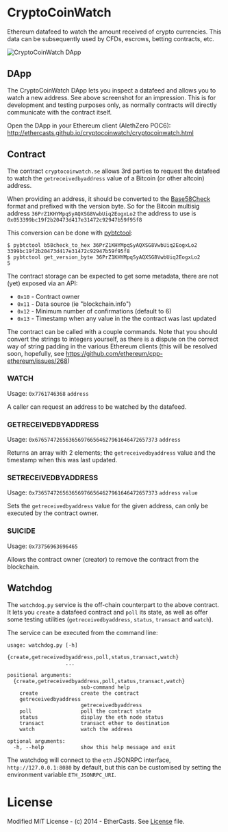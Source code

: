CryptoCoinWatch
===============

Ethereum datafeed to watch the amount received of crypto currencies. This data can be subsequently used by CFDs, escrows, betting contracts, etc.

![CryptoCoinWatch DApp](https://i.imgur.com/s3FnhWv.png)

## DApp

The CryptoCoinWatch DApp lets you inspect a datafeed and allows you to watch a new address. See above screenshot for an impression. This is for development and testing purposes only, as normally contracts will directly communicate with the contract itself.

Open the DApp in your Ethereum client (AlethZero POC6): http://ethercasts.github.io/cryptocoinwatch/cryptocoinwatch.html

## Contract

The contract `cryptocoinwatch.se` allows 3rd parties to request the datafeed to watch the `getreceivedbyaddress` value of a Bitcoin (or other altcoin) address.

When providing an address, it should be converted to the [Base58Check](https://en.bitcoin.it/wiki/Base58Check_encoding) format and prefixed with the version byte. So for the Bitcoin multisig address `36PrZ1KHYMpqSyAQXSG8VwbUiq2EogxLo2` the address to use is `0x053399bc19f2b20473d417e31472c92947b59f95f8`

This conversion can be done with [pybtctool](https://github.com/vbuterin/pybitcointools):
```
$ pybtctool b58check_to_hex 36PrZ1KHYMpqSyAQXSG8VwbUiq2EogxLo2
3399bc19f2b20473d417e31472c92947b59f95f8
$ pybtctool get_version_byte 36PrZ1KHYMpqSyAQXSG8VwbUiq2EogxLo2
5
```

The contract storage can be expected to get some metadata, there are not (yet) exposed via an API:

- `0x10` - Contract owner
- `0x11` - Data source (ie "blockchain.info")
- `0x12` - Minimum number of confirmations (default to 6)
- `0x13` - Timestamp when any value in the the contract was last updated

The contract can be called with a couple commands. Note that you should convert the strings to integers yourself, as there is a dispute on the correct way of string padding in the various Ethereum clients (this will be resolved soon, hopefully, see https://github.com/ethereum/cpp-ethereum/issues/268)


### WATCH
Usage: `0x7761746368` `address`

A caller can request an address to be watched by the datafeed.

### GETRECEIVEDBYADDRESS
Usage: `0x6765747265636569766564627961646472657373` `address`

Returns an array with 2 elements; the `getreceivedbyaddress` value and the timestamp when this was last updated.

### SETRECEIVEDBYADDRESS
Usage: `0x7365747265636569766564627961646472657373` `address` `value`

Sets the `getreceivedbyaddress` value for the given address, can only be executed by the contract owner.

### SUICIDE
Usage: `0x73756963696465`

Allows the contract owner (creator) to remove the contract from the blockchain.

## Watchdog

The `watchdog.py` service is the off-chain counterpart to the above contract. It lets you `create` a datafeed contract and `poll` its state, as well as offer some testing utilities (`getreceivedbyaddress`, `status`, `transact` and `watch`).

The service can be executed from the command line:

```
usage: watchdog.py [-h]
                   {create,getreceivedbyaddress,poll,status,transact,watch}
                   ...

positional arguments:
  {create,getreceivedbyaddress,poll,status,transact,watch}
                        sub-command help
    create              create the contract
    getreceivedbyaddress
                        getreceivedbyaddress
    poll                poll the contract state
    status              display the eth node status
    transact            transact ether to destination
    watch               watch the address

optional arguments:
  -h, --help            show this help message and exit
```

The watchdog will connect to the `eth` JSONRPC interface, `http://127.0.0.1:8080` by default, but this can be customised by setting the environment variable `ETH_JSONRPC_URI`.

# License

Modified MIT License - (c) 2014 - EtherCasts. See [License](LICENSE.md) file.
